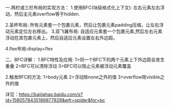 一.两栏或三栏布局的实现方法：
1.使用BFC(块级格式化上下文):
  左右元素左右浮动，然后主元素overflow等于hidden.

2.圣杯布局:
  所有元素套一个包裹元素，然后让包裹元素padding压缩，让左右浮动元素定位左右移出。
3.双飞翼布局:
  自适应元素套一个包裹元素,然后左右元素浮动在其包裹元素上，然后自适应元素设置左右外边距。


4.flex布局:display+flex

二、BFC详解：
  1.BFC特性及应用:
    1>同一个BFC下的两个元素上下外边距会发生重叠
    2>BFC可以清除浮动
    3>BFC可以阻止元素被浮动元素覆盖

  2.触发BFC的方法:
    1>body元素
    2>浮动除none之外的值
    3>overflow除visible之外的值

详见：https://baijiahao.baidu.com/s?id=1580578435186877828&wfr=spider&for=pc